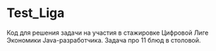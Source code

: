 # Test_Liga
Код для решения задачи на участия в стажировке Цифровой Лиге Экономики Java-разработчика.
Задача про 11 блюд в столовой.
